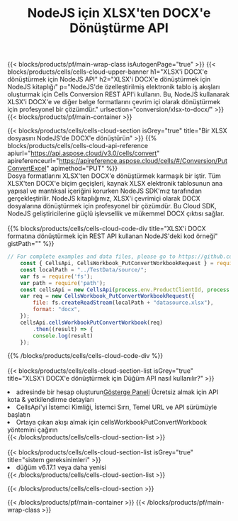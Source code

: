 ﻿---
title:  NodeJS için XLSX'ten DOCX'e Dönüştürme API
description:  XLSX biçim dosyasını DOCX biçim dosyasına dönüştürmek için NodeJS için Aspose.Cells Cloud SDK'yı kullanma.
url: /tr/nodejs/conversion/xlsx-to-docx/
---
{{< blocks/products/pf/main-wrap-class isAutogenPage="true" >}}
{{< blocks/products/cells/cells-cloud-upper-banner h1="XLSX\'i DOCX\'e dönüştürmek için NodeJS API" h2="XLSX\'i DOCX\'e dönüştürmek için NodeJS kitaplığı" p="NodeJS\'de özelleştirilmiş elektronik tablo iş akışları oluşturmak için Cells Conversion REST API\'i kullanın. Bu, NodeJS kullanarak XLSX\'i DOCX\'e ve diğer belge formatlarını çevrim içi olarak dönüştürmek için profesyonel bir çözümdür." urlsection="conversion/xlsx-to-docx/" >}}
{{< blocks/products/pf/main-container >}}

{{< blocks/products/cells/cells-cloud-section isGrey="true" title="Bir XLSX dosyasını NodeJS\'de DOCX\'e dönüştürün" >}}
{{% blocks/products/cells/cells-cloud-api-reference apiurl="https://api.aspose.cloud/v3.0/cells/convert" apireferenceurl="https://apireference.aspose.cloud/cells/#/Conversion/PutConvertExcel" apimethod="PUT" %}}
<br/>
Dosya formatlarını XLSX'ten DOCX'e dönüştürmek karmaşık bir iştir. Tüm XLSX'ten DOCX'e biçim geçişleri, kaynak XLSX elektronik tablosunun ana yapısal ve mantıksal içeriğini korurken NodeJS SDK'mız tarafından gerçekleştirilir. NodeJS kitaplığımız, XLSX'i çevrimiçi olarak DOCX dosyalarına dönüştürmek için profesyonel bir çözümdür. Bu Cloud SDK, NodeJS geliştiricilerine güçlü işlevsellik ve mükemmel DOCX çıktısı sağlar.
<br/>
<br/>
{{% blocks/products/cells/cells-cloud-code-div title="XLSX\'i DOCX formatına dönüştürmek için REST API kullanan NodeJS\'deki kod örneği" gistPath="" %}}
 
```js
// For complete examples and data files, please go to https://github.com/aspose-cells-cloud/aspose-cells-cloud-node/
    const { CellsApi, CellsWorkbook_PutConvertWorkbookRequest } = require("asposecellscloud");
    const localPath = "../TestData/source/";
    var fs = require('fs');
    var path = require('path');
    const cellsApi = new CellsApi(process.env.ProductClientId, process.env.ProductClientSecret);
    var req = new CellsWorkbook_PutConvertWorkbookRequest({
        file: fs.createReadStream(localPath + "datasource.xlsx"),
        format: "docx",
    });
    cellsApi.cellsWorkbookPutConvertWorkbook(req)
        .then((result) => {
        console.log(result)
    });
```
 
{{% /blocks/products/cells/cells-cloud-code-div %}}
<br/>
<br/>
{{< blocks/products/cells/cells-cloud-section-list isGrey="true" title="XLSX\'i DOCX\'e dönüştürmek için Düğüm API nasıl kullanılır?" >}}
<li> adresinde bir hesap oluşturun<a href="https://dashboard.aspose.cloud/">Gösterge Paneli</a> Ücretsiz almak için API kota & yetkilendirme detayları</li>
<li>CellsApi'yi İstemci Kimliği, İstemci Sırrı, Temel URL ve API sürümüyle başlatın</li>
<li>Ortaya çıkan akışı almak için cellsWorkbookPutConvertWorkbook yöntemini çağırın</li>
{{< /blocks/products/cells/cells-cloud-section-list >}}
<br/>
<br/>
{{< blocks/products/cells/cells-cloud-section-list isGrey="true" title="sistem gereksinimleri" >}}
<li>düğüm v6.17.1 veya daha yenisi</li>
{{< /blocks/products/cells/cells-cloud-section-list >}}

{{< /blocks/products/cells/cells-cloud-section >}}

{{< /blocks/products/pf/main-container >}}
{{< /blocks/products/pf/main-wrap-class >}}
